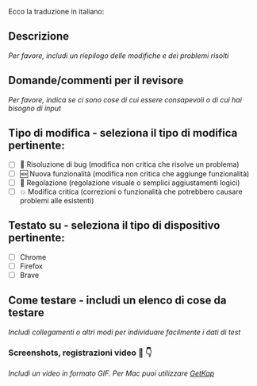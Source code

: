 Ecco la traduzione in italiano:

## Descrizione

_Per favore, includi un riepilogo delle modifiche e dei problemi risolti_

## Domande/commenti per il revisore

_Per favore, indica se ci sono cose di cui essere consapevoli o di cui hai bisogno di input_

## Tipo di modifica - seleziona il tipo di modifica pertinente:

- [ ] 🐛 Risoluzione di bug (modifica non critica che risolve un problema)
- [ ] 🆕 Nuova funzionalità (modifica non critica che aggiunge funzionalità)
- [ ] 💄 Regolazione (regolazione visuale o semplici aggiustamenti logici)
- [ ] 💥 Modifica critica (correzioni o funzionalità che potrebbero causare problemi alle esistenti)

## Testato su - seleziona il tipo di dispositivo pertinente:

- [ ] Chrome
- [ ] Firefox
- [ ] Brave

## Come testare - includi un elenco di cose da testare

_Includi collegamenti o altri modi per individuare facilmente i dati di test_

### Screenshots, registrazioni video 📸 👇

_Includi un video in formato GIF. Per Mac puoi utilizzare [GetKap](https://getkap.co/)_
